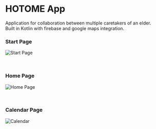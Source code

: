 # HOTOME App

<p>
Application for collaboration between multiple caretakers of an elder. 
<br />
Built in Kotlin with firebase and google maps integration.
</p>

<h3>Start Page</h3>

![Start Page](https://user-images.githubusercontent.com/29064557/186094713-e620f438-0e4b-41f2-a8e3-19729f35057b.png)

<br />

<h3>Home Page</h3>

![Home Page](https://user-images.githubusercontent.com/29064557/186094773-11fb31b8-7f1b-440c-996a-4440fc3fbee0.png)

<br />

<h3>Calendar Page</h3>

![Calendar](https://user-images.githubusercontent.com/29064557/186094785-7de70131-bbe0-4954-9b4d-4ec2ecefbd0d.png)

<br />
